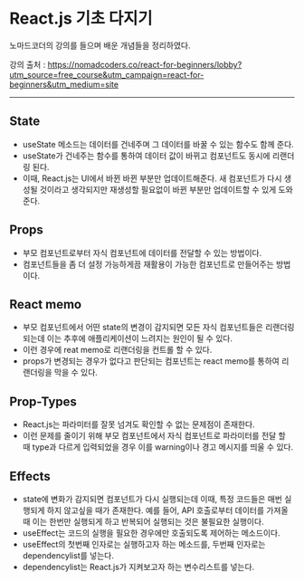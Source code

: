 # React.js 기초 다지기
노마드코더의 강의를 들으며 배운 개념들을 정리하였다. 

강의 출처 : https://nomadcoders.co/react-for-beginners/lobby?utm_source=free_course&utm_campaign=react-for-beginners&utm_medium=site 

-------------------------------

## State
  - useState 메소드는 데이터를 건네주며 그 데이터를 바꿀 수 있는 함수도 함께 준다.
  - useState가 건네주는 함수를 통하여 데이터 값이 바뀌고 컴포넌트도 동시에 리랜더링 된다.
  - 이때, React.js는 UI에서 바뀐 바뀐 부분만 업데이트해준다. 새 컴포넌트가 다시 생성될 것이라고 생각되지만 재생성할 필요없이 바뀐 부분만 업데이트할 수 있게 도와준다.
    
## Props
  - 부모 컴포넌트로부터 자식 컴포넌트에 데이터를 전달할 수 있는 방법이다.
  - 컴포넌트들을 좀 더 설정 가능하게끔 재활용이 가능한 컴포넌트로 만들어주는 방법이다.
 
## React memo
  - 부모 컴포넌트에서 어떤 state의 변경이 감지되면 모든 자식 컴포넌트들은 리랜더링되는데 이는 추후에 애플리케이션이 느려지는 원인이 될 수 있다.
  - 이런 경우에 reat memo로 리랜더링을 컨트롤 할 수 있다. 
  - props가 변경되는 경우가 없다고 판단되는 컴포넌트는 react memo를 통하여 리랜더링을 막을 수 있다. 
    
## Prop-Types
  - React.js는 파라미터를 잘못 넘겨도 확인할 수 없는 문제점이 존재한다.
  - 이런 문제를 줄이기 위해 부모 컴포넌트에서 자식 컴포넌트로 파라미터를 전달 할 때 type과 다르게 입력되었을 경우 이를 warning이나 경고 메시지를 띄울 수 있다. 
    
## Effects
  - state에 변화가 감지되면 컴포넌트가 다시 실행되는데 이때, 특정 코드들은 매번 실행되게 하지 않고싶을 때가 존재한다. 예를 들어, API 호출로부터 데이터를 가져올 때 이는 한번만 실행되게 하고 반복되어 실행되는 것은 불필요한 실행이다.
  - useEffect는 코드의 실행을 필요한 경우에만 호출되도록 제어하는 메소드이다.
  - useEffect의 첫번째 인자로는 실행하고자 하는 메소드를, 두번째 인자로는 dependencylist를 넣는다.
  - dependencylist는 React.js가 지켜보고자 하는 변수리스트를 넣는다.

  
